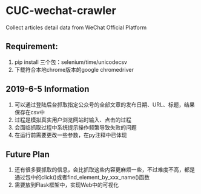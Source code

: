 # CUC-wechat-crawler
Collect articles detail data from WeChat Official Platform

## Requirement: 
  1. pip install 三个包：selenium/time/unicodecsv
  2. 下载符合本地chrome版本的google chromedriver
  
## 2019-6-5 Information
  1. 可以通过登陆后台抓取指定公众号的全部文章的发布日期、URL、标题，结果保存在csv中
  2. 过程是模拟真实用户浏览网站时输入、点击的过程
  3. 会面临抓取过程中系统提示操作频繁导致失败的问题
  4. 在运行前需要更改一些参数，在py注释中已体现
  
## Future Plan
  1. 还有很多要抓取的信息，会比抓取这些内容更麻烦一些，不过难度不高，都是通过包中的click()或者find_element_by_xxx_name()函数
  2. 需要放到Flask框架中，实现Web中的可视化
  
